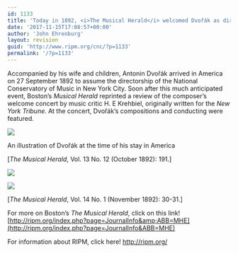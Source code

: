 ```yaml
---
id: 1133
title: 'Today in 1892, <i>The Musical Herald</i> welcomed Dvořák as director of New York’s National Conservatory'
date: '2017-11-15T17:08:57+00:00'
author: 'John Ehrenburg'
layout: revision
guid: 'http://www.ripm.org/cnc/?p=1133'
permalink: '/?p=1133'
---
```


Accompanied by his wife and children, Antonin Dvořák arrived in America on 27 September 1892 to assume the directorship of the National Conservatory of Music in New York City. Soon after this much anticipated event, Boston’s *Musical Herald* reprinted a review of the composer’s welcome concert by music critic H. E Krehbiel, originally written for the *New York Tribune.* At the concert, Dvořák’s compositions and conducting were featured.

![](http://www.ripm.org/cnc/wp-content/uploads/2017/09/mhe_13_0219a-278x300.jpg)

An illustration of Dvořák at the time of his stay in America

\[*The Musical Herald*, Vol. 13 No. 12 (October 1892): 191.\]

![](http://www.ripm.org/cnc/wp-content/uploads/2017/09/mhe_14_0032a-429x1024.jpg)

![](http://www.ripm.org/cnc/wp-content/uploads/2017/09/mhe_14_0033a.jpg)

\[*The Musical Herald*, Vol. 14 No. 1 (November 1892): 30-31.\]

For more on Boston’s *The Musical Herald*, click on this link! [http://ripm.org/index.php?page=JournalInfo&amp;ABB=MHE](http://ripm.org/index.php?page=JournalInfo&ABB=MHE)

For information about RIPM, click here! <http://ripm.org/>